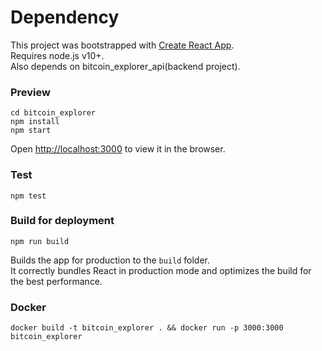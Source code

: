 # Dependency

This project was bootstrapped with [Create React App](https://github.com/facebook/create-react-app).  
Requires node.js v10+.  
Also depends on bitcoin_explorer_api(backend project). 

### Preview
`cd bitcoin_explorer`  
`npm install`  
`npm start`

Open [http://localhost:3000](http://localhost:3000) to view it in the browser.

### Test   
`npm test`

### Build for deployment 
`npm run build`

Builds the app for production to the `build` folder.\
It correctly bundles React in production mode and optimizes the build for the best performance.


### Docker
`docker build -t bitcoin_explorer . && docker run -p 3000:3000 bitcoin_explorer`
